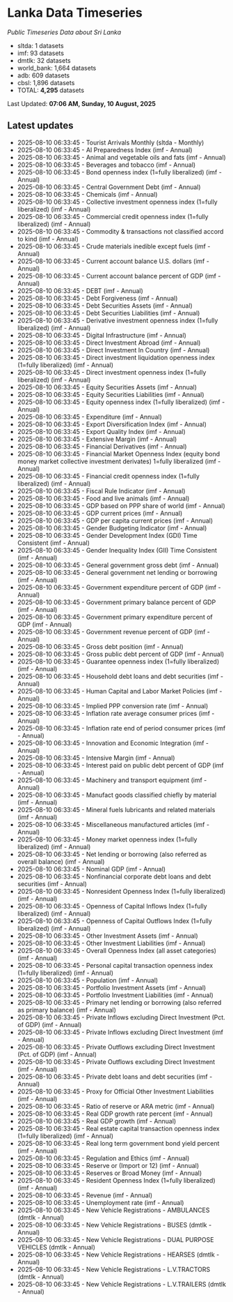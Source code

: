 # Lanka Data Timeseries
*Public Timeseries Data about Sri Lanka*

* sltda: 1 datasets
* imf: 93 datasets
* dmtlk: 32 datasets
* world_bank: 1,664 datasets
* adb: 609 datasets
* cbsl: 1,896 datasets
* TOTAL: **4,295** datasets

Last Updated: **07:06 AM, Sunday, 10 August, 2025**

## Latest updates

* 2025-08-10 06:33:45 - Tourist Arrivals Monthly (sltda - Monthly)
* 2025-08-10 06:33:45 - AI Preparedness Index (imf - Annual)
* 2025-08-10 06:33:45 - Animal and vegetable oils and fats (imf - Annual)
* 2025-08-10 06:33:45 - Beverages and tobacco (imf - Annual)
* 2025-08-10 06:33:45 - Bond openness index (1=fully liberalized) (imf - Annual)
* 2025-08-10 06:33:45 - Central Government Debt (imf - Annual)
* 2025-08-10 06:33:45 - Chemicals (imf - Annual)
* 2025-08-10 06:33:45 - Collective investment openness index (1=fully liberalized) (imf - Annual)
* 2025-08-10 06:33:45 - Commercial credit openness index (1=fully liberalized) (imf - Annual)
* 2025-08-10 06:33:45 - Commodity & transactions not classified accord to kind (imf - Annual)
* 2025-08-10 06:33:45 - Crude materials inedible except fuels (imf - Annual)
* 2025-08-10 06:33:45 - Current account balance U.S. dollars (imf - Annual)
* 2025-08-10 06:33:45 - Current account balance percent of GDP (imf - Annual)
* 2025-08-10 06:33:45 - DEBT (imf - Annual)
* 2025-08-10 06:33:45 - Debt Forgiveness (imf - Annual)
* 2025-08-10 06:33:45 - Debt Securities Assets (imf - Annual)
* 2025-08-10 06:33:45 - Debt Securities Liabilities (imf - Annual)
* 2025-08-10 06:33:45 - Derivative investment openness index (1=fully liberalized) (imf - Annual)
* 2025-08-10 06:33:45 - Digital Infrastructure (imf - Annual)
* 2025-08-10 06:33:45 - Direct Investment Abroad (imf - Annual)
* 2025-08-10 06:33:45 - Direct Investment In Country (imf - Annual)
* 2025-08-10 06:33:45 - Direct investment liquidation openness index (1=fully liberalized) (imf - Annual)
* 2025-08-10 06:33:45 - Direct investment openness index (1=fully liberalized) (imf - Annual)
* 2025-08-10 06:33:45 - Equity Securities Assets (imf - Annual)
* 2025-08-10 06:33:45 - Equity Securities Liabilities (imf - Annual)
* 2025-08-10 06:33:45 - Equity openness index (1=fully liberalized) (imf - Annual)
* 2025-08-10 06:33:45 - Expenditure (imf - Annual)
* 2025-08-10 06:33:45 - Export Diversification Index (imf - Annual)
* 2025-08-10 06:33:45 - Export Quality Index (imf - Annual)
* 2025-08-10 06:33:45 - Extensive Margin (imf - Annual)
* 2025-08-10 06:33:45 - Financial Derivatives (imf - Annual)
* 2025-08-10 06:33:45 - Financial Market Openness Index (equity bond money market collective investment derivates) 1=fully liberalized (imf - Annual)
* 2025-08-10 06:33:45 - Financial credit openness index (1=fully liberalized) (imf - Annual)
* 2025-08-10 06:33:45 - Fiscal Rule Indicator (imf - Annual)
* 2025-08-10 06:33:45 - Food and live animals (imf - Annual)
* 2025-08-10 06:33:45 - GDP based on PPP share of world (imf - Annual)
* 2025-08-10 06:33:45 - GDP current prices (imf - Annual)
* 2025-08-10 06:33:45 - GDP per capita current prices (imf - Annual)
* 2025-08-10 06:33:45 - Gender Budgeting Indicator (imf - Annual)
* 2025-08-10 06:33:45 - Gender Development Index (GDI) Time Consistent (imf - Annual)
* 2025-08-10 06:33:45 - Gender Inequality Index (GII) Time Consistent (imf - Annual)
* 2025-08-10 06:33:45 - General government gross debt (imf - Annual)
* 2025-08-10 06:33:45 - General government net lending or borrowing (imf - Annual)
* 2025-08-10 06:33:45 - Government expenditure percent of GDP (imf - Annual)
* 2025-08-10 06:33:45 - Government primary balance percent of GDP (imf - Annual)
* 2025-08-10 06:33:45 - Government primary expenditure percent of GDP (imf - Annual)
* 2025-08-10 06:33:45 - Government revenue percent of GDP (imf - Annual)
* 2025-08-10 06:33:45 - Gross debt position (imf - Annual)
* 2025-08-10 06:33:45 - Gross public debt percent of GDP (imf - Annual)
* 2025-08-10 06:33:45 - Guarantee openness index (1=fully liberalized) (imf - Annual)
* 2025-08-10 06:33:45 - Household debt loans and debt securities (imf - Annual)
* 2025-08-10 06:33:45 - Human Capital and Labor Market Policies (imf - Annual)
* 2025-08-10 06:33:45 - Implied PPP conversion rate (imf - Annual)
* 2025-08-10 06:33:45 - Inflation rate average consumer prices (imf - Annual)
* 2025-08-10 06:33:45 - Inflation rate end of period consumer prices (imf - Annual)
* 2025-08-10 06:33:45 - Innovation and Economic Integration (imf - Annual)
* 2025-08-10 06:33:45 - Intensive Margin (imf - Annual)
* 2025-08-10 06:33:45 - Interest paid on public debt percent of GDP (imf - Annual)
* 2025-08-10 06:33:45 - Machinery and transport equipment (imf - Annual)
* 2025-08-10 06:33:45 - Manufact goods classified chiefly by material (imf - Annual)
* 2025-08-10 06:33:45 - Mineral fuels lubricants and related materials (imf - Annual)
* 2025-08-10 06:33:45 - Miscellaneous manufactured articles (imf - Annual)
* 2025-08-10 06:33:45 - Money market openness index (1=fully liberalized) (imf - Annual)
* 2025-08-10 06:33:45 - Net lending or borrowing (also referred as overall balance) (imf - Annual)
* 2025-08-10 06:33:45 - Nominal GDP (imf - Annual)
* 2025-08-10 06:33:45 - Nonfinancial corporate debt loans and debt securities (imf - Annual)
* 2025-08-10 06:33:45 - Nonresident Openness Index (1=fully liberalized) (imf - Annual)
* 2025-08-10 06:33:45 - Openness of Capital Inflows Index (1=fully liberalized) (imf - Annual)
* 2025-08-10 06:33:45 - Openness of Capital Outflows Index (1=fully liberalized) (imf - Annual)
* 2025-08-10 06:33:45 - Other Investment Assets (imf - Annual)
* 2025-08-10 06:33:45 - Other Investment Liabilities (imf - Annual)
* 2025-08-10 06:33:45 - Overall Openness Index (all asset categories) (imf - Annual)
* 2025-08-10 06:33:45 - Personal capital transaction openness index (1=fully liberalized) (imf - Annual)
* 2025-08-10 06:33:45 - Population (imf - Annual)
* 2025-08-10 06:33:45 - Portfolio Investment Assets (imf - Annual)
* 2025-08-10 06:33:45 - Portfolio Investment Liabilities (imf - Annual)
* 2025-08-10 06:33:45 - Primary net lending or borrowing (also referred as primary balance) (imf - Annual)
* 2025-08-10 06:33:45 - Private Inflows excluding Direct Investment (Pct. of GDP) (imf - Annual)
* 2025-08-10 06:33:45 - Private Inflows excluding Direct Investment (imf - Annual)
* 2025-08-10 06:33:45 - Private Outflows excluding Direct Investment (Pct. of GDP) (imf - Annual)
* 2025-08-10 06:33:45 - Private Outflows excluding Direct Investment (imf - Annual)
* 2025-08-10 06:33:45 - Private debt loans and debt securities (imf - Annual)
* 2025-08-10 06:33:45 - Proxy for Official Other Investment Liabilities (imf - Annual)
* 2025-08-10 06:33:45 - Ratio of reserve or ARA metric (imf - Annual)
* 2025-08-10 06:33:45 - Real GDP growth rate percent (imf - Annual)
* 2025-08-10 06:33:45 - Real GDP growth (imf - Annual)
* 2025-08-10 06:33:45 - Real estate capital transaction openness index (1=fully liberalized) (imf - Annual)
* 2025-08-10 06:33:45 - Real long term government bond yield percent (imf - Annual)
* 2025-08-10 06:33:45 - Regulation and Ethics (imf - Annual)
* 2025-08-10 06:33:45 - Reserve or (Import or 12) (imf - Annual)
* 2025-08-10 06:33:45 - Reserves or Broad Money (imf - Annual)
* 2025-08-10 06:33:45 - Resident Openness Index (1=fully liberalized) (imf - Annual)
* 2025-08-10 06:33:45 - Revenue (imf - Annual)
* 2025-08-10 06:33:45 - Unemployment rate (imf - Annual)
* 2025-08-10 06:33:45 - New Vehicle Registrations - AMBULANCES (dmtlk - Annual)
* 2025-08-10 06:33:45 - New Vehicle Registrations - BUSES (dmtlk - Annual)
* 2025-08-10 06:33:45 - New Vehicle Registrations - DUAL PURPOSE VEHICLES (dmtlk - Annual)
* 2025-08-10 06:33:45 - New Vehicle Registrations - HEARSES (dmtlk - Annual)
* 2025-08-10 06:33:45 - New Vehicle Registrations - L.V.TRACTORS (dmtlk - Annual)
* 2025-08-10 06:33:45 - New Vehicle Registrations - L.V.TRAILERS (dmtlk - Annual)